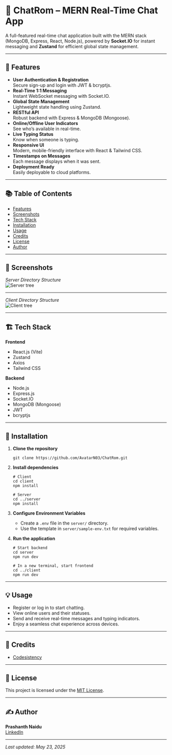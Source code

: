 # 💬 ChatRom – MERN Real-Time Chat App

A full-featured real-time chat application built with the MERN stack (MongoDB, Express, React, Node.js), powered by **Socket.IO** for instant messaging and **Zustand** for efficient global state management.

---

## 🚀 Features

- **User Authentication & Registration**  
  Secure sign-up and login with JWT & bcryptjs.
- **Real-Time 1:1 Messaging**  
  Instant WebSocket messaging with Socket.IO.
- **Global State Management**  
  Lightweight state handling using Zustand.
- **RESTful API**  
  Robust backend with Express & MongoDB (Mongoose).
- **Online/Offline User Indicators**  
  See who’s available in real-time.
- **Live Typing Status**  
  Know when someone is typing.
- **Responsive UI**  
  Modern, mobile-friendly interface with React & Tailwind CSS.
- **Timestamps on Messages**  
  Each message displays when it was sent.
- **Deployment Ready**  
  Easily deployable to cloud platforms.

---

## 📚 Table of Contents

- [Features](#-features)
- [Screenshots](#-screenshots)
- [Tech Stack](#-tech-stack)
- [Installation](#-installation)
- [Usage](#-usage)
- [Credits](#-credits)
- [License](#-license)
- [Author](#-author)

---

## 📸 Screenshots

*Server Directory Structure* <br/>
![Server tree](https://github.com/user-attachments/assets/589c73e8-2a1d-4523-bc10-dabbda5d025d)

---

*Client Directory Structure* <br/>
![Client tree](https://github.com/user-attachments/assets/a78fafd1-3939-4571-b43a-7e6314b2c29a)

---

## 🏗️ Tech Stack

**Frontend**
- React.js (Vite)
- Zustand
- Axios
- Tailwind CSS

**Backend**
- Node.js
- Express.js
- Socket.IO
- MongoDB (Mongoose)
- JWT
- bcryptjs

---

## 🧰 Installation

1. **Clone the repository**
    ```
    git clone https://github.com/AvatarN03/ChatRom.git
    ```

2. **Install dependencies**
    ```
    # Client
    cd client
    npm install

    # Server
    cd ../server
    npm install
    ```

3. **Configure Environment Variables**
    - Create a `.env` file in the `server/` directory.
    - Use the template in `server/sample-env.txt` for required variables.

4. **Run the application**
    ```
    # Start backend
    cd server
    npm run dev

    # In a new terminal, start frontend
    cd ../client
    npm run dev
    ```

---

## 💡 Usage

- Register or log in to start chatting.
- View online users and their statuses.
- Send and receive real-time messages and typing indicators.
- Enjoy a seamless chat experience across devices.

---

## 🙌 Credits

- [Codesistency](https://www.youtube.com/@codesistency)

---

## 📄 License

This project is licensed under the [MIT License](LICENSE).

---

## ✍️ Author

**Prashanth Naidu**  
[LinkedIn](https://www.linkedin.com/in/prashanth-naidu03/)

---

_Last updated: May 23, 2025_

